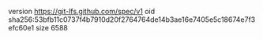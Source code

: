 version https://git-lfs.github.com/spec/v1
oid sha256:53bfb11c0737f4b7910d20f2764764de14b3ae16e7405e5c18674e7f3efc60e1
size 6588

